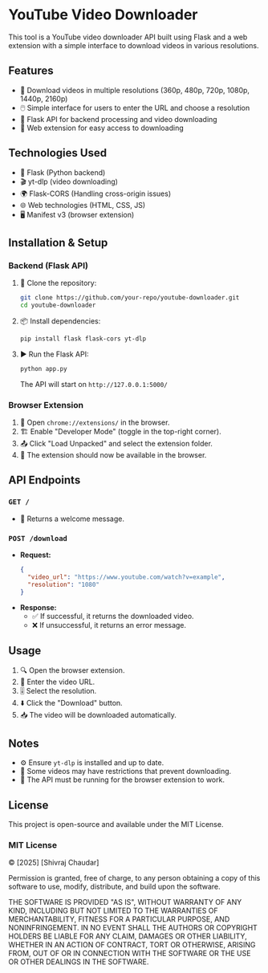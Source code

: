 # YouTube Video Downloader

This tool is a YouTube video downloader API built using Flask and a web extension with a simple interface to download videos in various resolutions.

## Features

- 🎥 Download videos in multiple resolutions (360p, 480p, 720p, 1080p, 1440p, 2160p)
- 🖱️ Simple interface for users to enter the URL and choose a resolution
- 🔗 Flask API for backend processing and video downloading
- 🧩 Web extension for easy access to downloading

## Technologies Used

- 🐍 Flask (Python backend)
- 🎬 yt-dlp (video downloading)
- 🌍 Flask-CORS (Handling cross-origin issues)
- 🌐 Web technologies (HTML, CSS, JS)
- 🖥️ Manifest v3 (browser extension)

## Installation & Setup

### Backend (Flask API)

1. 📂 Clone the repository:
   ```bash
   git clone https://github.com/your-repo/youtube-downloader.git
   cd youtube-downloader
   ```
2. 📦 Install dependencies:
   ```bash
   pip install flask flask-cors yt-dlp
   ```
3. ▶️ Run the Flask API:
   ```bash
   python app.py
   ```
   The API will start on `http://127.0.0.1:5000/`

### Browser Extension

1. 🔧 Open `chrome://extensions/` in the browser.
2. 🏗️ Enable "Developer Mode" (toggle in the top-right corner).
3. 📤 Click "Load Unpacked" and select the extension folder.
4. 🎉 The extension should now be available in the browser.

## API Endpoints

### `GET /`

- 💬 Returns a welcome message.

### `POST /download`

- **Request:**
  ```json
  {
    "video_url": "https://www.youtube.com/watch?v=example",
    "resolution": "1080"
  }
  ```
- **Response:**
  - ✅ If successful, it returns the downloaded video.
  - ❌ If unsuccessful, it returns an error message.

## Usage

1. 🔍 Open the browser extension.
2. 🔗 Enter the video URL.
3. 🎚️ Select the resolution.
4. ⬇️ Click the "Download" button.
5. 📥 The video will be downloaded automatically.

## Notes

- ⚙️ Ensure `yt-dlp` is installed and up to date.
- 🚫 Some videos may have restrictions that prevent downloading.
- 🔄 The API must be running for the browser extension to work.

## License

This project is open-source and available under the MIT License.

### MIT License

© [2025] [Shivraj Chaudar]

Permission is granted, free of charge, to any person obtaining a copy of this software to use, modify, distribute, and build upon the software.

THE SOFTWARE IS PROVIDED "AS IS", WITHOUT WARRANTY OF ANY KIND, INCLUDING BUT NOT LIMITED TO THE WARRANTIES OF MERCHANTABILITY, FITNESS FOR A PARTICULAR PURPOSE, AND NONINFRINGEMENT. IN NO EVENT SHALL THE AUTHORS OR COPYRIGHT HOLDERS BE LIABLE FOR ANY CLAIM, DAMAGES OR OTHER LIABILITY, WHETHER IN AN ACTION OF CONTRACT, TORT OR OTHERWISE, ARISING FROM, OUT OF OR IN CONNECTION WITH THE SOFTWARE OR THE USE OR OTHER DEALINGS IN THE SOFTWARE.

